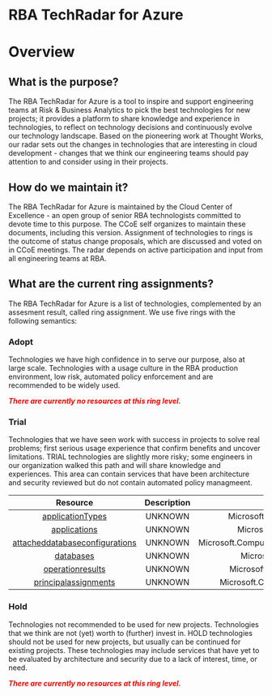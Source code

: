 
RBA TechRadar for Azure
=======================

# Overview

## What is the purpose?


The RBA TechRadar for Azure is a tool to inspire and support engineering teams at Risk & Business Analytics to pick the best technologies for new projects; it provides a platform to share knowledge and experience in technologies, to reflect on technology decisions and continuously evolve our technology landscape.  Based on the pioneering work at Thought Works, our radar sets out the changes in technologies that are interesting in cloud development - changes that we think our engineering teams should pay attention to and consider using in their projects.
## How do we maintain it?


The RBA TechRadar for Azure is maintained by the Cloud Center of Excellence - an open group of senior RBA technologists committed to devote time to this purpose.  The CCoE self organizes to maintain these documents, including this version.  Assignment of technologies to rings is the outcome of status change proposals, which are discussed and voted on in CCoE meetings.  The radar depends on active participation and input from all engineering teams at RBA.
## What are the current ring assignments?


The RBA TechRadar for Azure is a list of technologies, complemented by an assesment result, called ring assignment.  We use five rings with the following semantics:
### Adopt


Technologies we have high confidence in to serve our purpose, also at large scale.  Technologies with a usage culture in the RBA production environment, low risk, automated policy enforcement and are recommended to be widely used.  
  
***<font color="red"> There are currently no resources at this ring level. </font>***
### Trial


Technologies that we have seen work with success in projects to solve real problems;  first serious usage experience that confirm benefits and uncover limitations.  TRIAL technologies are slightly more risky; some engineers in our organization walked this path and will share knowledge and experiences.  This area can contain services that have been architecture and security reviewed but do not contain automated policy managmeent.  

|Resource|Description|Path|Status|
| :---: | :---: | :---: | :---: |
|[applicationTypes](https://github.com/openrba/python-azure-techradar/blob/master/Microsoft.Compute/clusters/applicationTypes/README.md)|UNKNOWN|Microsoft.Compute/clusters/applicationTypes|TRIAL|
|[applications](https://github.com/openrba/python-azure-techradar/blob/master/Microsoft.Compute/clusters/applications/README.md)|UNKNOWN|Microsoft.Compute/clusters/applications|TRIAL|
|[attacheddatabaseconfigurations](https://github.com/openrba/python-azure-techradar/blob/master/Microsoft.Compute/clusters/attacheddatabaseconfigurations/README.md)|UNKNOWN|Microsoft.Compute/clusters/attacheddatabaseconfigurations|TRIAL|
|[databases](https://github.com/openrba/python-azure-techradar/blob/master/Microsoft.Compute/clusters/databases/README.md)|UNKNOWN|Microsoft.Compute/clusters/databases|TRIAL|
|[operationresults](https://github.com/openrba/python-azure-techradar/blob/master/Microsoft.Compute/clusters/operationresults/README.md)|UNKNOWN|Microsoft.Compute/clusters/operationresults|TRIAL|
|[principalassignments](https://github.com/openrba/python-azure-techradar/blob/master/Microsoft.Compute/clusters/principalassignments/README.md)|UNKNOWN|Microsoft.Compute/clusters/principalassignments|TRIAL|

### Hold


Technologies not recommended to be used for new projects. Technologies that we think are not (yet) worth to (further) invest in.  HOLD technologies should not be used for new projects, but usually can be continued for existing projects.  These technologies may include services that have yet to be evaluated by architecture and security due to a lack of interest, time, or need.  
  
***<font color="red"> There are currently no resources at this ring level. </font>***